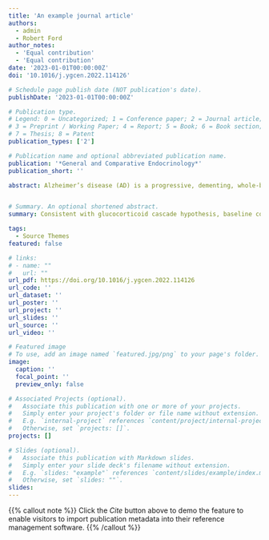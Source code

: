```yaml
---
title: 'An example journal article'
authors:
  - admin
  - Robert Ford
author_notes:
  - 'Equal contribution'
  - 'Equal contribution'
date: '2023-01-01T00:00:00Z'
doi: '10.1016/j.ygcen.2022.114126'

# Schedule page publish date (NOT publication's date).
publishDate: '2023-01-01T00:00:00Z'

# Publication type.
# Legend: 0 = Uncategorized; 1 = Conference paper; 2 = Journal article;
# 3 = Preprint / Working Paper; 4 = Report; 5 = Book; 6 = Book section;
# 7 = Thesis; 8 = Patent
publication_types: ['2']

# Publication name and optional abbreviated publication name.
publication: '*General and Comparative Endocrinology*'
publication_short: ''

abstract: Alzheimer’s disease (AD) is a progressive, dementing, whole-body disorder that presents with decline in cognitive, behavioral, and emotional functions, as well as endocrine dysregulation. The etiology of AD is not fully understood but stress- and anxiety-related hormones may play a role in its development and trajectory. The glucocorticoid cascade hypothesis posits that levels of glucocorticoids increase with age, leading to dysregulated negative feedback, further elevated glucocorticoids, and resulting neuropathology. We examined the impact of age (from 2 to 10 months) and stressor exposure (predator odor) on hormone levels (corticosterone and ghrelin), anxiety-like behavior (open field and light dark tests), and memory-related behavior (novel object recognition; NOR), and whether these various measures correlated with neuropathology (hippocampus and cortex amyloid beta, Aβ) in male and female APPswe/PS1dE9 transgenic and non-transgenic mice. Additionally, we performed exploratory analyses to probe if the open field and light dark test as commonly used tasks to assess anxiety levels were correlated. Consistent with the glucocorticoid cascade hypothesis, baseline corticosterone increased with age. Predator odor exposure elevated corticosterone at each age, but in contrast to the glucocorticoid cascade hypothesis, the magnitude of stressor-induced elevations in corticosterone levels did not increase with age. Overall, transgenic mice had higher post-stressor, but not baseline, corticosterone than non-transgenic mice, and across both genotypes, females consistently had higher (baseline and post-stressor) corticosterone than males. Behavior in the open field test primarily showed decreased locomotion with age, and this was pronounced in transgenic females. Anxiety-like behaviors in the light dark test were exacerbated following predator odor, and female transgenic mice were the most impacted. Compared to transgenic males, transgenic females had higher Aβ concentrations and showed more anxiety-like behavior. Performance on the NOR did not differ significantly between genotypes. Lastly, we did not find robust, statistically significant correlations among corticosterone, ghrelin, recognition memory, anxiety-like behaviors, or Aβ, suggesting outcomes are not strongly related on the individual level. Our data suggest that despite Aβ accumulation in the hippocampus and cortex, male and female APPswePS1dE9 transgenic mice do not differ robustly from their non-transgenic littermates in physiological, endocrine, and behavioral measures at the range of ages studied here.


# Summary. An optional shortened abstract.
summary: Consistent with glucocorticoid cascade hypothesis, baseline cort increased with age. Overall, tg mice had higher post-stressor, but not baseline, cort than non-tg mice. Across genotypes, females had higher (baseline and post-stressor) cort than males. Tg females had higher Aβ and showed more anxiety-like behavior than tg males. No robust correlations, suggesting outcomes are not related on the individual level.

tags:
  - Source Themes
featured: false

# links:
# - name: ""
#   url: ""
url_pdf: https://doi.org/10.1016/j.ygcen.2022.114126
url_code: ''
url_dataset: ''
url_poster: ''
url_project: ''
url_slides: ''
url_source: ''
url_video: ''

# Featured image
# To use, add an image named `featured.jpg/png` to your page's folder.
image:
  caption: ''
  focal_point: ''
  preview_only: false

# Associated Projects (optional).
#   Associate this publication with one or more of your projects.
#   Simply enter your project's folder or file name without extension.
#   E.g. `internal-project` references `content/project/internal-project/index.md`.
#   Otherwise, set `projects: []`.
projects: []

# Slides (optional).
#   Associate this publication with Markdown slides.
#   Simply enter your slide deck's filename without extension.
#   E.g. `slides: "example"` references `content/slides/example/index.md`.
#   Otherwise, set `slides: ""`.
slides:
---
```


{{% callout note %}}
Click the _Cite_ button above to demo the feature to enable visitors to import publication metadata into their reference management software.
{{% /callout %}}

